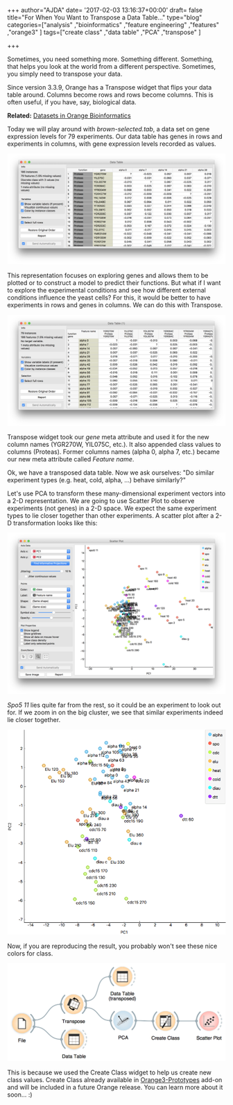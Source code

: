 +++
author="AJDA"
date= '2017-02-03 13:16:37+00:00'
draft= false
title="For When You Want to Transpose a Data Table..."
type="blog"
categories=["analysis" ,"bioinformatics" ,"feature engineering" ,"features" ,"orange3"  ]
tags=["create class" ,"data table" ,"PCA" ,"transpose" ]

+++

Sometimes, you need something more. Something different. Something, that helps you look at the world from a different perspective. Sometimes, you simply need to transpose your data.

Since version 3.3.9, Orange has a Transpose widget that flips your data table around. Columns become rows and rows become columns. This is often useful, if you have, say, biological data.


**Related:** [Datasets in Orange Bioinformatics](http://blog.biolab.si/2015/07/31/datasets-in-orange-bioinformatics-add-on/)


Today we will play around with _brown-selected.tab_, a data set on gene expression levels for 79 experiments. Our data table has genes in rows and experiments in columns, with gene expression levels recorded as values.

[![](/images/2017/02/data-table-normal.png)
](http://blog.biolab.si/wp-content/uploads/2017/02/data-table-normal.png)

This representation focuses on exploring genes and allows them to be plotted or to construct a model to predict their functions. But what if I want to explore the experimental conditions and see how different external conditions influence the yeast cells? For this, it would be better to have experiments in rows and genes in columns. We can do this with Transpose.

[![](/images/2017/02/data-table-transposed.png)
](http://blog.biolab.si/wp-content/uploads/2017/02/data-table-transposed.png)

Transpose widget took our _gene_ meta attribute and used it for the new column names (YGR270W, YIL075C, etc.). It also appended class values to columns (Proteas). Former columns names (alpha 0, alpha 7, etc.) became our new meta attribute called _Feature name_.

Ok, we have a transposed data table. Now we ask ourselves: "Do similar experiment types (e.g. heat, cold, alpha, ...) behave similarly?"

Let's use PCA to transform these many-dimensional experiment vectors into a 2-D representation. We are going to use Scatter Plot to observe experiments (not genes) in a 2-D space. We expect the same experiment types to lie closer together than other experiments. A scatter plot after a 2-D transformation looks like this:

[![](/images/2017/02/scatter-plot-big.png)
](http://blog.biolab.si/wp-content/uploads/2017/02/scatter-plot-big.png)

_Spo5 11_ lies quite far from the rest, so it could be an experiment to look out for. If we zoom in on the big cluster, we see that similar experiments indeed lie closer together.

[![](/images/2017/02/scatter-plot-pca.png)
](http://blog.biolab.si/wp-content/uploads/2017/02/scatter-plot-pca.png)

Now, if you are reproducing the result, you probably won't see these nice colors for class.

[![](/images/2017/02/Screen-Shot-2017-02-03-at-12.29.20.png)
](http://blog.biolab.si/wp-content/uploads/2017/02/Screen-Shot-2017-02-03-at-12.29.20.png)

This is because we used the Create Class widget to help us create new class values. Create Class already available in [Orange3-Prototypes](https://github.com/biolab/orange3-prototypes) add-on and will be included in a future Orange release. You can learn more about it soon... :)


